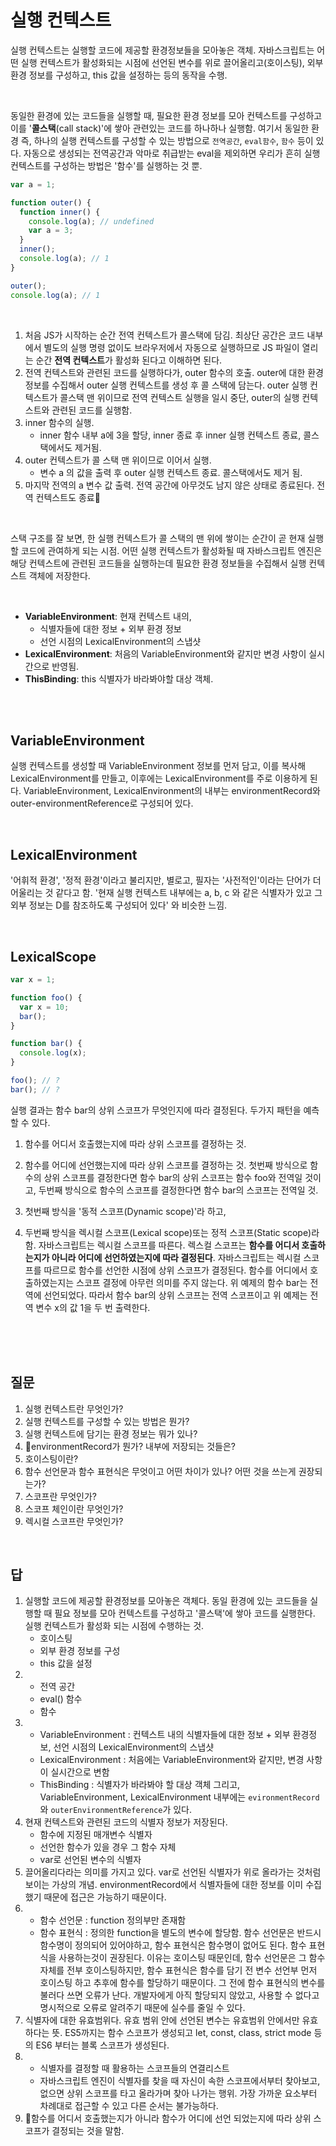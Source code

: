 # 실행 컨텍스트

실행 컨텍스트는 실행할 코드에 제공할 환경정보들을 모아놓은 객체. 자바스크립트는 어떤 실행 컨텍스트가 활성화되는 시점에 선언된 변수를 위로 끌어올리고(호이스팅), 외부 환경 정보를 구성하고, this 값을 설정하는 등의 동작을 수행.

<br/>

동일한 환경에 있는 코드들을 실행할 때, 필요한 환경 정보를 모아 컨텍스트를 구성하고 이를 '**콜스택**(call stack)'에 쌓아 관련있는 코드를 하나하나 실행함. 여기서 동일한 환경 즉, 하나의 실행 컨텍스트를 구성할 수 있는 방법으로 `전역공간`, `eval함수`, `함수` 등이 있다.
자동으로 생성되는 전역공간과 악마로 취급받는 eval을 제외하면 우리가 흔히 실행 컨텍스트를 구성하는 방법은 '함수'를 실행하는 것 뿐.

```js
var a = 1;

function outer() {
  function inner() {
    console.log(a); // undefined
    var a = 3;
  }
  inner();
  console.log(a); // 1
}

outer();
console.log(a); // 1
```

<br/>

1. 처음 JS가 시작하는 순간 전역 컨텍스트가 콜스택에 담김. 최상단 공간은 코드 내부에서 별도의 실행 명령 없이도 브라우저에서 자동으로 실행하므로 JS 파일이 열리는 순간 **전역 컨텍스트**가 활성화 된다고 이해하면 된다.
2. 전역 컨텍스트와 관련된 코드를 실행하다가, outer 함수의 호출. outer에 대한 환경 정보를 수집해서 outer 실행 컨텍스트를 생성 후 콜 스택에 담는다. outer 실행 컨텍스트가 콜스택 맨 위이므로 전역 컨텍스트 실행을 일시 중단, outer의 실행 컨텍스트와 관련된 코드를 실행함.
3. inner 함수의 실행. 
	- inner 함수 내부 a에 3을 할당, inner 종료 후 inner 실행 컨텍스트 종료, 콜스택에서도 제거됨.
4. outer 컨텍스트가 콜 스택 맨 위이므로 이어서 실행.
	- 변수 a 의 값을 출력 후 outer 실행 컨텍스트 종료. 콜스택에서도 제거 됨.
5. 마지막 전역의 a 변수 값 출력. 전역 공간에 아무것도 남지 않은 상태로 종료된다. 전역 컨텍스트도 종료

<br/>

스택 구조를 잘 보면, 한 실행 컨텍스트가 콜 스택의 맨 위에 쌓이는 순간이 곧 현재 실행할 코드에 관여하게 되는 시점. 어떤 실행 컨텍스트가 활성화될 때 자바스크립트 엔진은 해당 컨텍스트에 관련된 코드들을 실행하는데 필요한 환경 정보들을 수집해서 실행 컨텍스트 객체에 저장한다.

<br/>

- **VariableEnvironment**: 현재 컨텍스트 내의,
	- 식별자들에 대한 정보 + 외부 환경 정보
	- 선언 시점의 LexicalEnvironment의 스냅샷
- **LexicalEnvironment**: 처음의 VariableEnvironment와 같지만 변경 사항이 실시간으로 반영됨.
- **ThisBinding**: this 식별자가 바라봐야할 대상 객체.

<br/>
<br/>

## VariableEnvironment
실행 컨텍스트를 생성할 때 VariableEnvironment 정보를 먼저 담고, 이를 복사해 LexicalEnvironment를 만들고, 이후에는 LexicalEnvironment를 주로 이용하게 된다.
VariableEnvironment, LexicalEnvironment의 내부는 environmentRecord와 outer-environmentReference로 구성되어 있다. 

<br/>

## LexicalEnvironment
'어휘적 환경', '정적 환경'이라고 불리지만, 별로고, 필자는 '사전적인'이라는 단어가 더 어울리는 것 같다고 함. '현재 실행 컨텍스트 내부에는 a, b, c 와 같은 식별자가 있고 그 외부 정보는 D를 참조하도록 구성되어 있다' 와 비슷한 느낌.

<br/>

## LexicalScope
```js
var x = 1;

function foo() {
  var x = 10;
  bar();
}

function bar() {
  console.log(x);
}

foo(); // ?
bar(); // ?
```

실행 결과는 함수 bar의 상위 스코프가 무엇인지에 따라 결정된다. 두가지 패턴을 예측할 수 있다.
1. 함수를 어디서 호출했는지에 따라 상위 스코프를 결정하는 것.
2. 함수를 어디에 선언했는지에 따라 상위 스코프를 결정하는 것.
첫번째 방식으로 함수의 상위 스코프를 결정한다면 함수 bar의 상위 스코프는 함수 foo와 전역일 것이고,
두번째 방식으로 함수의 스코프를 결정한다면 함수 bar의 스코프는 전역일 것.

1. 첫번째 방식을 '동적 스코프(Dynamic scope)'라 하고, 
2. 두번째 방식을 렉시컬 스코프(Lexical scope)또는 정적 스코프(Static scope)라 함.
자바스크립트는 렉시컬 스코프를 따른다.
렉스컬 스코프는 **함수를 어디서 호출하는지가 아니라 어디에 선언하였는지에 따라 결정된다**.  자바스크립트는 렉시컬 스코프를 따르므로 함수를 선언한 시점에 상위 스코프가 결정된다. 함수를 어디에서 호출하였는지는 스코프 결정에 아무런 의미를 주지 않는다. 위 예제의 함수 bar는 전역에 선언되었다. 따라서 함수 bar의 상위 스코프는 전역 스코프이고 위 예제는 전역 변수 x의 값 1을 두 번 출력한다.


<br/>
<br/>
<br/>

## 질문
1. 실행 컨텍스트란 무엇인가?
2. 실행 컨텍스트를 구성할 수 있는 방법은 뭔가?
3. 실행 컨텍스트에 담기는 환경 정보는 뭐가 있나?
4. environmentRecord가 뭔가? 내부에 저장되는 것들은?
5. 호이스팅이란?
6. 함수 선언문과 함수 표현식은 무엇이고 어떤 차이가 있나? 어떤 것을 쓰는게 권장되는가?
7. 스코프란 무엇인가?
8. 스코프 체인이란 무엇인가?
9. 렉시컬 스코프란 무엇인가?


<br/>


## 답
1. 실행할 코드에 제공할 환경정보를 모아놓은 객체다. 동일 환경에 있는 코드들을 실행할 때 필요 정보를 모아 컨텍스트를 구성하고 '콜스택'에 쌓아 코드를 실행한다. 실행 컨텍스트가 활성화 되는 시점에 수행하는 것.
	- 호이스팅
	- 외부 환경 정보를 구성
	- this 값을 설정
2. 
   - 전역 공간
   - eval() 함수
   - 함수
3. 
   - VariableEnvironment : 컨텍스트 내의 식별자들에 대한 정보 + 외부 환경정보, 선언 시점의 LexicalEnvironment의 스냅샷
   - LexicalEnvironment : 처음에는 VariableEnvironment와 같지만, 변경 사항이 실시간으로 변함
   - ThisBinding : 식별자가 바라봐야 할 대상 객체
그리고, VariableEnvironment, LexicalEnvironment 내부에는 `evironmentRecord`와 `outerEnvironmentReference`가 있다.
4. 현재 컨텍스트와 관련된 코드의 식별자 정보가 저장된다.
   - 함수에 지정된 매개변수 식별자
   - 선언한 함수가 있을 경우 그 함수 자체
   - var로 선언된 변수의 식별자
5. 끌어올리다라는 의미를 가지고 있다. var로 선언된 식별자가 위로 올라가는 것처럼 보이는 가상의 개념. environmentRecord에서 식별자들에 대한 정보를 이미 수집했기 때문에 접근은 가능하기 때문이다.
6. 
   - 함수 선언문 : function 정의부만 존재함
   - 함수 표현식 : 정의한 function을 별도의 변수에 할당함.
함수 선언문은 반드시 함수명이 정의되어 있어야하고, 함수 표현식은 함수명이 없어도 된다.
함수 표현식을 사용하는것이 권장된다. 이유는 호이스팅 때문인데, 함수 선언문은 그 함수 자체를 전부 호이스팅하지만, 함수 표현식은 함수를 담기 전 변수 선언부 먼저 호이스팅 하고 추후에 함수를 할당하기 때문이다. 그 전에 함수 표현식의 변수를 불러다 쓰면 오류가 난다. 개발자에게 아직 할당되지 않았고, 사용할 수 없다고 명시적으로 오류로 알려주기 때문에 실수를 줄일 수 있다.
7. 식별자에 대한 유효범위다. 유효 범위 안에 선언된 변수는 유효범위 안에서만 유효하다는 뜻. ES5까지는 함수 스코프가 생성되고 let, const, class, strict mode 등의 ES6 부터는 블록 스코프가 생성된다.
8. 
   - 식별자를 결정할 때 활용하는 스코프들의 연결리스트
   - 자바스크립트 엔진이 식별자를 찾을 때 자신이 속한 스코프에서부터 찾아보고, 없으면 상위 스코프를 타고 올라가며 찾아 나가는 행위. 가장 가까운 요소부터 차례대로 접근할 수 있고 다른 순서는 불가능하다.
9. 함수를 어디서 호출했는지가 아니라 함수가 어디에 선언 되었는지에 따라 상위 스코프가 결정되는 것을 말함.

